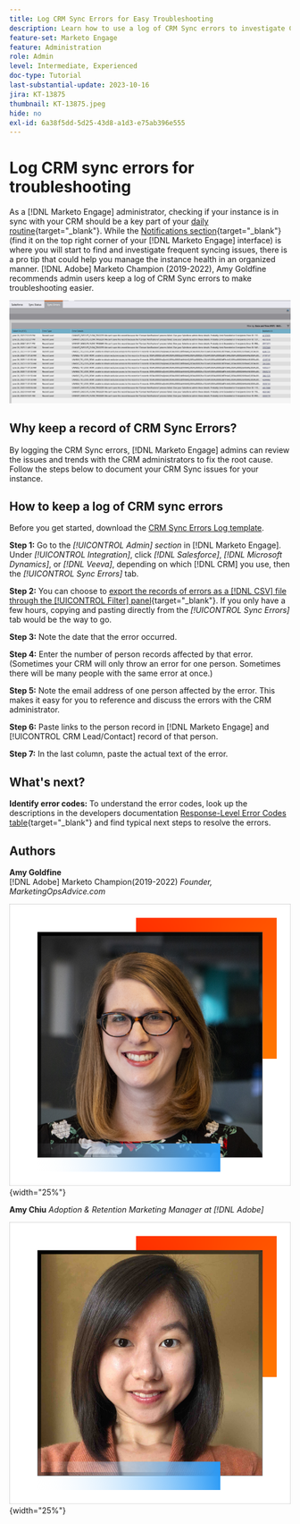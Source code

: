 ```yaml
---
title: Log CRM Sync Errors for Easy Troubleshooting
description: Learn how to use a log of CRM Sync errors to investigate CRM sync issues and keep it running smoothly.
feature-set: Marketo Engage
feature: Administration
role: Admin
level: Intermediate, Experienced
doc-type: Tutorial
last-substantial-update: 2023-10-16
jira: KT-13875
thumbnail: KT-13875.jpeg
hide: no
exl-id: 6a38f5dd-5d25-43d8-a1d3-e75ab396e555
---
```

# Log CRM sync errors for troubleshooting

As a [!DNL Marketo Engage] administrator, checking if your instance is in sync with your CRM should be a key part of your [daily routine](https://nation.marketo.com/t5/champion-program-blogs/my-marketo-morning-routine-tips-for-driving-marketing-operation/ba-p/247508){target="_blank"}. While the [Notifications section](https://experienceleague.adobe.com/docs/marketo/using/product-docs/core-marketo-concepts/miscellaneous/notification-types.html){target="_blank"} (find it on the top right corner of your [!DNL Marketo Engage] interface) is where you will start to find and investigate frequent syncing issues, there is a pro tip that could help you manage the instance health in an organized manner. [!DNL Adobe] Marketo Champion (2019-2022), Amy Goldfine recommends admin users keep a log of CRM Sync errors to make troubleshooting easier.

![Screenshot of the Sync Errors tab](/help/marketo-tutorial-inherited-instance/_assets/Marketo_Engage_Admin_Salesforce_Sync_Errors_Tab.png)

## Why keep a record of CRM Sync Errors? 

By logging the CRM Sync errors, [!DNL Marketo Engage] admins can review the issues and trends with the CRM administrators to fix the root cause. Follow the steps below to document your CRM Sync issues for your instance.  

## How to keep a log of CRM sync errors 

Before you get started, download the [CRM Sync Errors Log template](/help/marketo-tutorial-inherited-instance/_assets/downloads/Adobe-Marketo-Engage_CRM-Sync-Error-Log-Template.xlsx).

**Step 1:** Go to the *[!UICONTROL Admin] section* in [!DNL Marketo Engage]. Under *[!UICONTROL Integration]*, click *[!DNL Salesforce]*, *[!DNL Microsoft Dynamics]*, or *[!DNL Veeva]*, depending on which [!DNL CRM] you use, then the *[!UICONTROL Sync Errors]* tab. 

**Step 2:** You can choose to [export the records of errors as a [!DNL CSV] file through the [!UICONTROL Filter] panel](https://experienceleague.adobe.com/docs/marketo/using/product-docs/crm-sync/salesforce-sync/salesforce-sync-errors.html#filter-sync-errors){target="_blank"}. If you only have a few hours, copying and pasting directly from the *[!UICONTROL Sync Errors]* tab would be the way to go. 

**Step 3:** Note the date that the error occurred.   

**Step 4:** Enter the number of person records affected by that error. (Sometimes your CRM will only throw an error for one person. Sometimes there will be many people with the same error at once.)   

**Step 5:** Note the email address of one person affected by the error. This makes it easy for you to reference and discuss the errors with the CRM administrator.   

**Step 6:** Paste links to the person record in [!DNL Marketo Engage] and [!UICONTROL CRM Lead/Contact] record of that person.   

**Step 7:** In the last column, paste the actual text of the error.

## What's next?  

**Identify error codes:** To understand the error codes, look up the descriptions in the developers documentation [Response-Level Error Codes table](https://developers.marketo.com/rest-api/error-codes/#response_level_error_codes){target="_blank"} and find typical next steps to resolve the errors.  

## Authors

**Amy Goldfine**  
[!DNL Adobe] Marketo Champion(2019-2022)
*Founder, MarketingOpsAdvice.com*

![Amy Goldfine](/help/marketo-tutorial-inherited-instance/_assets/authors/Customer_Author_Amy_Goldfine.png){width="25%"}

**Amy Chiu**
*Adoption & Retention Marketing Manager at [!DNL Adobe]* 

![Amy Chiu](/help/marketo-tutorial-inherited-instance/_assets/authors/Adobe_Author_Amy_Chiu.png){width="25%"}
